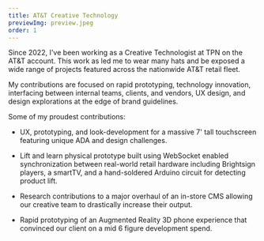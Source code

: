```yaml
---
title: AT&T Creative Technology
previewImg: preview.jpeg
order: 1
---
```


Since 2022, I've been working as a Creative Technologist at TPN on the AT&T account. This work as led me to wear many hats and be exposed a wide range of projects featured across the nationwide AT&T retail fleet. 

My contributions are focused on rapid prototyping, technology innovation, interfacing between internal teams, clients, and vendors, UX design, and design explorations at the edge of brand guidelines.   

Some of my proudest contributions:
* UX, prototyping, and look-development for a massive 7' tall touchscreen featuring unique ADA and design challenges. 

* Lift and learn physical prototype built using WebSocket enabled synchronization between real-world retail hardware including Brightsign players, a smartTV, and a hand-soldered Arduino circuit for detecting product lift. 

* Research contributions to a major overhaul of an in-store CMS allowing our creative team to drastically increase their output. 

* Rapid prototyping of an Augmented Reality 3D phone experience that convinced our client on a mid 6 figure development spend. 